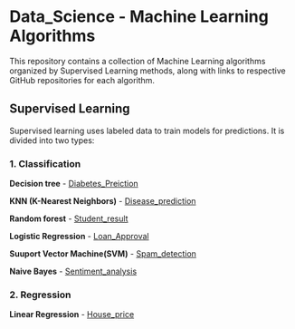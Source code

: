 # Data_Science - Machine Learning Algorithms
This repository contains a collection of Machine Learning algorithms organized by Supervised Learning methods, along with links to respective GitHub repositories for each algorithm.

## Supervised Learning
Supervised learning uses labeled data to train models for predictions. It is divided into two types:

### 1. Classification

 **Decision tree** - [Diabetes_Preiction](https://github.com/kanish-20/Diabetes_predictor.git)
 
 **KNN (K-Nearest Neighbors)** - [Disease_prediction](https://github.com/kanish-20/Disease_prediction.git)
 
 **Random forest** - [Student_result](https://github.com/kanish-20/Student_performance_predictor.git)
 
 **Logistic Regression** - [Loan_Approval](https://github.com/kanish-20/Loan_approval_predictor.git)
 
 **Suuport Vector Machine(SVM)** - [Spam_detection](https://github.com/kanish-20/Spam_detection.git)

 **Naive Bayes** - [Sentiment_analysis](https://github.com/kanish-20/Sentiment_analysis.git)

 ### 2. Regression

 **Linear Regression** - [House_price](https://github.com/kanish-20/house-price-predictor.git)

